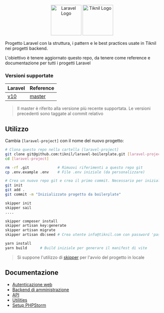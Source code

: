 <p align="center">
<a href="https://laravel.com" target="_blank"><img src="https://raw.githubusercontent.com/laravel/art/master/logo-lockup/5%20SVG/2%20CMYK/1%20Full%20Color/laravel-logolockup-cmyk-red.svg" height="100" alt="Laravel Logo"></a>
<a href="https://www.tiknil.com" target="_blank"><img src="https://www.tiknil.com/images/logo.png" height="100" alt="Tiknil Logo"></a>
</p>

Progetto Laravel con la struttura, i pattern e le best practices usate in Tiknil nei progetti backend.

L'obiettivo è tenere aggiornato questo repo, da tenere come reference e documentazione per tutti i progetti Laravel

### Versioni supportate

| Laravel                               | Reference                                                   |
|---------------------------------------|-------------------------------------------------------------|
| [v10](https://laravel.com/docs/10.x/) | [master](https://github.com/tiknil/boilerplate/tree/master) |

> Il master è riferito alla versione più recente supportata. Le versioni precedenti sono taggate al commit relativo

## Utilizzo

Cambia `[laravel-project]` con il nome del nuovo progetto:

```bash
# Clona questo repo nella cartella [laravel-project]
git clone git@github.com:tiknil/laravel-boilerplate.git [laravel-project] 
cd [laravel-project] 

rm -rf .git             # Rimuovi riferimenti a questo repo git
cp .env.example .env    # File .env iniziale (da personalizzare)

# Crea un nuovo repo git e crea il primo commit. Necessario per inizializzare skipper
git init                
git add .
git commit -m "Inizializzato progetto da boilerplate"

skipper init
skipper sail
....

skipper composer install
skipper artisan key:generate
skipper artisan migrate
skipper artisan db:seed # Crea utente info@tiknil.com con password 'password'

yarn install
yarn build      # Build iniziale per generare il manifest di vite
```

> Si suppone l'utilizzo di [skipper](https://github.com/tiknil/skipper) per l'avvio del progetto in locale

## Documentazione

- [Autenticazione web](Auth.md)
- [Backend di amministrazione](Backend.md)
- [API](Api.md)
- [Utilities](Utilities.md)
- [Setup PHPStorm](PHPStorm.md)
